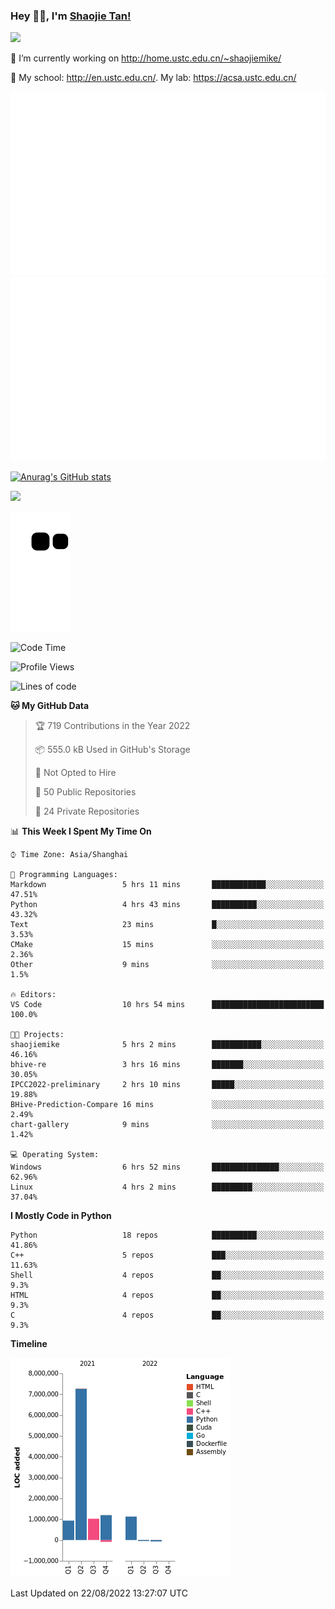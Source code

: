 

<!--
**Kirrito-k423/Kirrito-k423** is a ✨ _special_ ✨ repository because its `README.md` (this file) appears on your GitHub profile.

Here are some ideas to get you started:

- 🔭 I’m currently working on ...
- 🌱 I’m currently learning ...
- 👯 I’m looking to collaborate on ...
- 🤔 I’m looking for help with ...
- 💬 Ask me about ...
- 📫 How to reach me: ...
- 😄 Pronouns: ...
- ⚡ Fun fact: ...
-->
### Hey 👋🏽, I'm [Shaojie Tan!](http://home.ustc.edu.cn/~shaojiemike/about)

![](https://visitor-badge.glitch.me/badge?page_id=Kirrito-k423.Kirrito-k423)

🔭 I’m currently working on http://home.ustc.edu.cn/~shaojiemike/

👯 My school: http://en.ustc.edu.cn/. My lab: https://acsa.ustc.edu.cn/

![](https://github.com/Kirrito-k423/github-stats/blob/master/generated/overview.svg)
![](https://github.com/Kirrito-k423/github-stats/blob/master/generated/languages.svg)

[![Anurag's GitHub stats](https://github-readme-stats.vercel.app/api?username=Kirrito-k423&theme=flag-india&show_icons=true&hide=stars,prs,issues,contribs)](https://github.com/anuraghazra/github-readme-stats)

![](https://github-profile-summary-cards.vercel.app/api/cards/profile-details?username=Kirrito-k423&theme=vue)

![snake gif](https://github.com/Kirrito-k423/Kirrito-k423/blob/output/github-contribution-grid-snake.svg)

<!--START_SECTION:waka-->
![Code Time](http://img.shields.io/badge/Code%20Time-457%20hrs%2015%20mins-blue)

![Profile Views](http://img.shields.io/badge/Profile%20Views-1-blue)

![Lines of code](https://img.shields.io/badge/From%20Hello%20World%20I%27ve%20Written-11%20Million%20lines%20of%20code-blue)

**🐱 My GitHub Data** 

> 🏆 719 Contributions in the Year 2022
 > 
> 📦 555.0 kB Used in GitHub's Storage 
 > 
> 🚫 Not Opted to Hire
 > 
> 📜 50 Public Repositories 
 > 
> 🔑 24 Private Repositories  
 > 
📊 **This Week I Spent My Time On** 

```text
⌚︎ Time Zone: Asia/Shanghai

💬 Programming Languages: 
Markdown                 5 hrs 11 mins       ████████████░░░░░░░░░░░░░   47.51% 
Python                   4 hrs 43 mins       ██████████░░░░░░░░░░░░░░░   43.32% 
Text                     23 mins             █░░░░░░░░░░░░░░░░░░░░░░░░   3.53% 
CMake                    15 mins             ░░░░░░░░░░░░░░░░░░░░░░░░░   2.36% 
Other                    9 mins              ░░░░░░░░░░░░░░░░░░░░░░░░░   1.5%

🔥 Editors: 
VS Code                  10 hrs 54 mins      █████████████████████████   100.0%

🐱‍💻 Projects: 
shaojiemike              5 hrs 2 mins        ███████████░░░░░░░░░░░░░░   46.16% 
bhive-re                 3 hrs 16 mins       ███████░░░░░░░░░░░░░░░░░░   30.05% 
IPCC2022-preliminary     2 hrs 10 mins       █████░░░░░░░░░░░░░░░░░░░░   19.88% 
BHive-Prediction-Compare 16 mins             ░░░░░░░░░░░░░░░░░░░░░░░░░   2.49% 
chart-gallery            9 mins              ░░░░░░░░░░░░░░░░░░░░░░░░░   1.42%

💻 Operating System: 
Windows                  6 hrs 52 mins       ███████████████░░░░░░░░░░   62.96% 
Linux                    4 hrs 2 mins        █████████░░░░░░░░░░░░░░░░   37.04%

```

**I Mostly Code in Python** 

```text
Python                   18 repos            ██████████░░░░░░░░░░░░░░░   41.86% 
C++                      5 repos             ███░░░░░░░░░░░░░░░░░░░░░░   11.63% 
Shell                    4 repos             ██░░░░░░░░░░░░░░░░░░░░░░░   9.3% 
HTML                     4 repos             ██░░░░░░░░░░░░░░░░░░░░░░░   9.3% 
C                        4 repos             ██░░░░░░░░░░░░░░░░░░░░░░░   9.3%

```


**Timeline**

![Chart not found](https://raw.githubusercontent.com/Kirrito-k423/Kirrito-k423/main/charts/bar_graph.png) 


 Last Updated on 22/08/2022 13:27:07 UTC
<!--END_SECTION:waka-->


